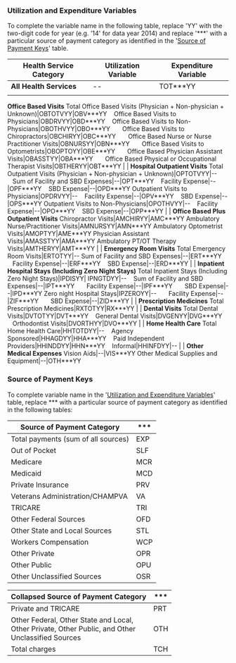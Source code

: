 
### Utilization and Expenditure Variables

To complete the variable name in the following table, replace 'YY' with the two-digit code for year (e.g. '14' for data year 2014) and replace '**\*' with a particular source of payment category as identified in the '[Source of Payment Keys](#source-of-payment-keys)' table.


Health Service Category |Utilization Variable|Expenditure Variable
------------------------|--------------------|--------------------
<b>All Health Services</b>|--|TOT**\*YY
 | | 
<b>Office Based Visits</b>
Total Office Based Visits (Physician + Non-physician + Unknown)|OBTOTVYY|OBV**\*YY
&nbsp;&nbsp;&nbsp;Office Based Visits to Physicians|OBDRVYY|OBD**\*YY
&nbsp;&nbsp;&nbsp;Office Based Visits to Non-Physicians|OBOTHVYY|OBO**\*YY
&nbsp;&nbsp;&nbsp;&nbsp;&nbsp;&nbsp;Office Based Visits to Chiropractors|OBCHIRYY|OBC**\*YY
&nbsp;&nbsp;&nbsp;&nbsp;&nbsp;&nbsp;Office Based Nurse or Nurse Practitioner Visits|OBNURSYY|OBN**\*YY
&nbsp;&nbsp;&nbsp;&nbsp;&nbsp;&nbsp;Office Based Visits to Optometrists|OBOPTOYY|OBE**\*YY
&nbsp;&nbsp;&nbsp;&nbsp;&nbsp;&nbsp;Office Based Physician Assistant Visits|OBASSTYY|OBA**\*YY
&nbsp;&nbsp;&nbsp;&nbsp;&nbsp;&nbsp;Office Based Physical or Occupational Therapist Visits|OBTHERYY|OBT**\*YY
 | | 
<b>Hospital Outpatient Visits</b>
Total Outpatient Visits (Physician + Non-physician + Unknown)|OPTOTVYY|--
&nbsp;&nbsp;&nbsp;Sum of Facility and SBD Expenses|--|OPT**\*YY
&nbsp;&nbsp;&nbsp;Facility Expense|--|OPF**\*YY
&nbsp;&nbsp;&nbsp;SBD Expense|--|OPD**\*YY
Outpatient Visits to Physicians|OPDRVYY|--
&nbsp;&nbsp;&nbsp;Facility Expense|--|OPV**\*YY
&nbsp;&nbsp;&nbsp;SBD Expense|--|OPS**\*YY
Outpatient Visits to Non-Physicians|OPOTHVYY|--
&nbsp;&nbsp;&nbsp;Facility Expense|--|OPO**\*YY
&nbsp;&nbsp;&nbsp;SBD Expense|--|OPP**\*YY
 | | 
<b>Office Based Plus Outpatient Visits</b>
Chiropractor Visits|AMCHIRYY|AMC**\*YY
Ambulatory Nurse/Practitioner Visits|AMNURSYY|AMN**\*YY
Ambulatory Optometrist Visits|AMOPTYY|AME**\*YY
Physician Assistant Visits|AMASSTYY|AMA**\*YY
Ambulatory PT/OT Therapy Visits|AMTHERYY|AMT**\*YY
 | | 
<b>Emergency Room Visits</b>
Total Emergency Room Visits|ERTOTYY|--
Sum of Facility and SBD Expenses|--|ERT**\*YY
&nbsp;&nbsp;&nbsp;Facility Expense|--|ERF**\*YY
&nbsp;&nbsp;&nbsp;SBD Expense|--|ERD**\*YY
 | | 
<b>Inpatient Hospital Stays (Including Zero Night Stays)</b>
Total Inpatient Stays (Including Zero Night Stays)|IPDISYY| IPNGTDYY|--
&nbsp;&nbsp;&nbsp;Sum of Facility and SBD Expenses|--|IPT**\*YY
&nbsp;&nbsp;&nbsp;&nbsp;&nbsp;&nbsp;Facility Expense|--|IPF**\*YY
&nbsp;&nbsp;&nbsp;&nbsp;&nbsp;&nbsp;SBD Expense|--|IPD**\*YY
Zero night Hospital Stays|IPZEROYY|--
&nbsp;&nbsp;&nbsp;&nbsp;&nbsp;&nbsp;Facility Expense|--|ZIF**\*YY
&nbsp;&nbsp;&nbsp;&nbsp;&nbsp;&nbsp;SBD Expense|--|ZID**\*YY
 | | 
<b>Prescription Medicines</b>
 Total Prescription Medicines|RXTOTYY|RX**\*YY
 | | 
<b>Dental Visits</b>
Total Dental Visits|DVTOTYY|DVT**\*YY
&nbsp;&nbsp;&nbsp;General Dental Visits|DVGENYY|DVG**\*YY
&nbsp;&nbsp;&nbsp;Orthodontist Visits|DVORTHYY|DVO**\*YY
 | | 
<b>Home Health Care</b>
Total Home Health Care|HHTOTDYY|--
&nbsp;&nbsp;&nbsp;Agency Sponsored|HHAGDYY|HHA**\*YY
&nbsp;&nbsp;&nbsp;Paid Independent Providers|HHINDDYY|HHN**\*YY
&nbsp;&nbsp;&nbsp;Informal|HHINFDYY|--
 | | 
<b>Other Medical Expenses</b>
Vision Aids|--|VIS**\*YY
Other Medical Supplies and Equipment|--|OTH**\*YY


### Source of Payment Keys

To complete variable name in the '[Utilization and Expenditure Variables](#utilization-and-expenditure-variables)' table, replace **\* with a particular source of payment category as identified in the following tables:

Source of Payment Category	| **\*
---------------------------|-----
Total payments (sum of all sources)	| EXP
Out of Pocket	| SLF
Medicare	| 	MCR
Medicaid	| 	MCD
Private Insurance		| PRV
Veterans Administration/CHAMPVA		| VA
TRICARE		| TRI
Other Federal Sources	| 	OFD
Other State and Local Sources		| STL
Workers Compensation		| WCP
Other Private	| 	OPR
Other Public		| OPU
Other Unclassified Sources		| OSR

Collapsed Source of Payment Category	| **\*
-------------------------------------|-----
Private and TRICARE |	PRT
Other Federal, Other State and Local,<br>Other Private, Other Public, and Other<br>Unclassified Sources  |	OTH
Total charges	 | TCH


